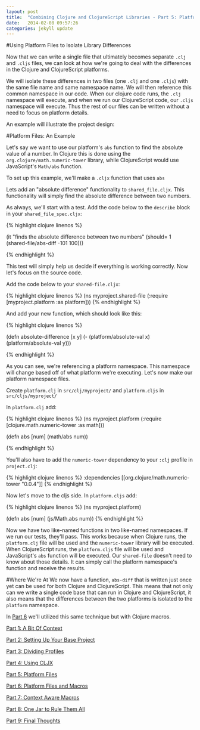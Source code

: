 ```yaml
---
layout: post
title:  "Combining Clojure and ClojureScript Libraries - Part 5: Platform Files"
date:   2014-02-08 09:57:26
categories: jekyll update
---
```


[8thLight]: https://8thlight.com
[speclj]:    https://github.com/slagyr/speclj 

[part_1]: http://andrewzures.github.io/jekyll/update/2014/02/08/clj-cljs-pt1-context.html 
[part_2]: http://andrewzures.github.io/jekyll/update/2014/02/08/clj-cljs-pt2-setup.html
[part_3]: http://andrewzures.github.io/jekyll/update/2014/02/08/clj-cljs-pt3-dividing-profiles.html
[part_4]: http://andrewzures.github.io/jekyll/update/2014/02/08/clj-cljs-pt4-cljx.html
[part_5]: http://andrewzures.github.io/jekyll/update/2014/02/08/clj-cljs-pt5-platform.html
[part_6]: http://andrewzures.github.io/jekyll/update/2014/02/08/clj-cljs-pt6-platform-and-macros.html
[part_7]: http://andrewzures.github.io/jekyll/update/2014/02/08/clj-cljs-pt7-if-macros.html
[part_8]: http://andrewzures.github.io/jekyll/update/2014/02/08/clj-cljs-pt8-combining-profiles.html
[part_9]: http://andrewzures.github.io/jekyll/update/2014/02/08/clj-cljs-pt9-final-thoughts.html

#Using Platform Files to Isolate Library Differences

Now that we can write a single file that ultimately becomes separate `.clj` and `.cljs` files, we can look at how we're going to deal with the differences in the Clojure and ClojureScript platforms.

We will isolate these differences in two files (one `.clj` and one `.cljs`) with the same file name and same namespace name. We will then reference this common namespace in our code.  When our clojure code runs, the `.clj` namespace will execute, and when we run our ClojureScript code, our `.cljs` namespace will execute.  Thus the rest of our files can be written without a need to focus on platform details.

An example will illustrate the project design:

#Platform Files: An Example

Let's say we want to use our platform's `abs` function to find the absolute value of a number.  In Clojure this is done using the `org.clojure/math.numeric-tower` library, while ClojureScript would use JavaScript's `Math/abs` function.

To set up this example, we'll make a `.cljx` function that uses `abs`

Lets add an "absolute difference" functionality to `shared_file.cljx`.  This functionality will simply find the absolute difference between two numbers.

As always, we'll start with a test.  Add the code below to the `describe` block in your `shared_file_spec.cljx`:

{% highlight clojure linenos %}

(it "finds the absolute difference between two numbers"
      (should= 1 (shared-file/abs-diff -101 100)))

{% endhighlight %}

This test will simply help us decide if everything is working correctly. Now let's focus on the source code.

Add the code below to your  `shared-file.cljx`:

{% highlight clojure linenos %}
(ns myproject.shared-file
  (:require [myproject.platform :as platform]))
{% endhighlight %}

And add your new function, which should look like this:

{% highlight clojure linenos %}

(defn absolute-difference [x y]
  (- (platform/absolute-val x) (platform/absolute-val y)))

{% endhighlight %}

As you can see, we're referencing a platform namespace.  This namespace will change based off of what platform we're executing.  Let's now make our platform namespace files.

Create `platform.clj` in `src/clj/myproject/` and `platform.cljs` in `src/cljs/myproject/`

In `platform.clj` add:

{% highlight clojure linenos %}
(ns myproject.platform
  (:require [clojure.math.numeric-tower :as math]))

  (defn abs [num]
      (math/abs num))

{% endhighlight %}

You'll also have to add the `numeric-tower` dependency to your `:clj` profile in `project.clj`:

{% highlight clojure linenos %}
   :dependencies [[org.clojure/math.numeric-tower "0.0.4"]]
{% endhighlight %}

Now let's move to the cljs side.  In `platform.cljs` add:

{% highlight clojure linenos %}
 (ns myproject.platform)

 (defn abs [num]
     (js/Math.abs num))
{% endhighlight %}

Now we have two like-named functions in two like-named namespaces.  If we run our tests, they'll pass.  This works because when Clojure runs, the `platform.clj` file will be used and the `numeric-tower` library will be executed.  When ClojureScript runs, the `platform.cljs` file will be used and JavaScript's `abs` function will be executed.  Our `shared-file` doesn't need to know about those details.  It can simply call the platform namespace's function and receive the results.

#Where We're At
We now have a function, `abs-diff` that is written just once yet can be used for both Clojure and ClojureScript.  This means that not only can we write a single code base that can run in Clojure and ClojureScript, it also means that the differences between the two platforms is isolated to the `platform` namespace.

In [Part 6][part_6] we'll utilized this same technique but with Clojure macros.

[Part 1: A Bit Of Context][part_1]

[Part 2: Setting Up Your Base Project][part_2]

[Part 3: Dividing Profiles][part_3]

[Part 4: Using CLJX][part_4]

[Part 5: Platform Files][part_5]

[Part 6: Platform Files and Macros][part_6]

[Part 7: Context Aware Macros][part_7]

[Part 8: One Jar to Rule Them All][part_8]

[Part 9: Final Thoughts][part_9]
